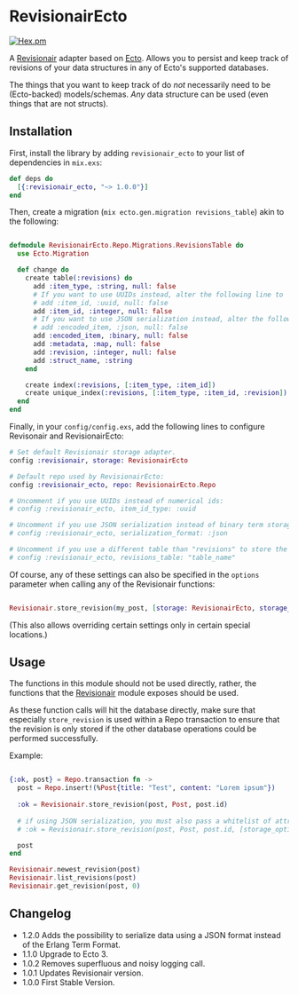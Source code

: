 # RevisionairEcto

[![Hex.pm](https://img.shields.io/hexpm/v/revisionair_ecto.svg)](https://hex.pm/packages/revisionair_ecto)


A [Revisionair](https://github.com/Qqwy/elixir_revisionair) adapter based on [Ecto](https://github.com/elixir-ecto/ecto). Allows you to persist and keep track of revisions of your data structures in any of Ecto's supported databases.

The things that you want to keep track of do _not_ necessarily need to be (Ecto-backed) models/schemas. _Any_ data structure can be used (even things that are not structs).

## Installation

First, install the library by adding `revisionair_ecto` to your list of dependencies in `mix.exs`:

```elixir
def deps do
  [{:revisionair_ecto, "~> 1.0.0"}]
end
```

Then, create a migration (`mix ecto.gen.migration revisions_table`) akin to the following:

```elixir

defmodule RevisionairEcto.Repo.Migrations.RevisionsTable do
  use Ecto.Migration

  def change do
    create table(:revisions) do
      add :item_type, :string, null: false
      # If you want to use UUIDs instead, alter the following line to
      # add :item_id, :uuid, null: false
      add :item_id, :integer, null: false
      # If you want to use JSON serialization instead, alter the following line to
      # add :encoded_item, :json, null: false
      add :encoded_item, :binary, null: false
      add :metadata, :map, null: false
      add :revision, :integer, null: false
      add :struct_name, :string
    end

    create index(:revisions, [:item_type, :item_id])
    create unique_index(:revisions, [:item_type, :item_id, :revision])
  end
end
```

Finally, in your `config/config.exs`, add the following lines to configure Revisonair and RevisionairEcto:


```elixir
# Set default Revisionair storage adapter.
config :revisionair, storage: RevisionairEcto

# Default repo used by RevisionairEcto:
config :revisionair_ecto, repo: RevisionairEcto.Repo

# Uncomment if you use UUIDs instead of numerical ids:
# config :revisionair_ecto, item_id_type: :uuid

# Uncomment if you use JSON serialization instead of binary term storage:
# config :revisionair_ecto, serialization_format: :json

# Uncomment if you use a different table than "revisions" to store the revisions information:
# config :revisionair_ecto, revisions_table: "table_name"
```

Of course, any of these settings can also be specified in the `options` parameter when calling any of the Revisionair functions:

```elixir

Revisionair.store_revision(my_post, [storage: RevisionairEcto, storage_options: [repo: MyOtherRepo, revisions_table: "my_revisions", item_id_type: :uuid, serialization_format: :json]])

```

(This also allows overriding certain settings only in certain special locations.)

## Usage

The functions in this module should not be used directly, rather, the functions that the [Revisionair](https://github.com/Qqwy/elixir_revisionair) module exposes should be used.

As these function calls will hit the database directly, make sure that especially `store_revision` is used within a Repo transaction to ensure that the revision is only stored if the other database operations could be performed successfully.

Example: 
```elixir

{:ok, post} = Repo.transaction fn ->
  post = Repo.insert!(%Post{title: "Test", content: "Lorem ipsum"})
  
  :ok = Revisionair.store_revision(post, Post, post.id)
  
  # if using JSON serialization, you must also pass a whitelist of attributes you wish to serialize:
  # :ok = Revisionair.store_revision(post, Post, post.id, [storage_options: [attributes: [:id, :content, :title]]])

  post
end

Revisionair.newest_revision(post)
Revisionair.list_revisions(post)
Revisionair.get_revision(post, 0)
```

## Changelog

- 1.2.0 Adds the possibility to serialize data using a JSON format instead of the Erlang Term Format.
- 1.1.0 Upgrade to Ecto 3.
- 1.0.2 Removes superfluous and noisy logging call.
- 1.0.1 Updates Revisionair version.
- 1.0.0 First Stable Version.
